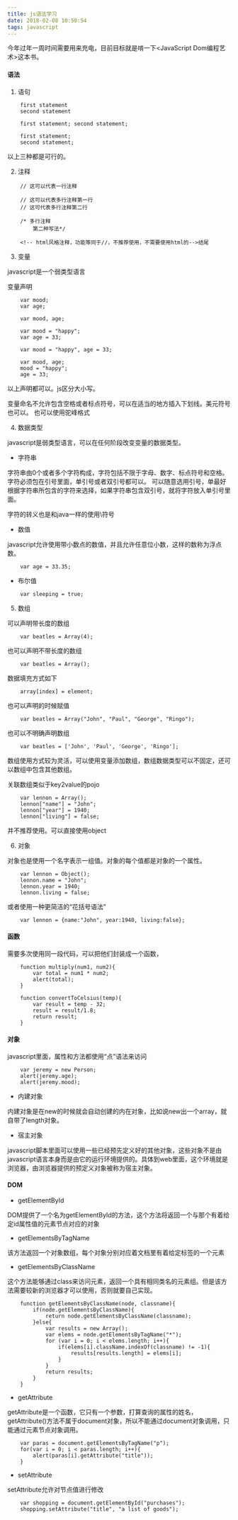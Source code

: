 ```yaml
---
title: js语法学习
date: 2018-02-08 10:50:54
tags: javascript
---
```


今年过年一周时间需要用来充电，目前目标就是啃一下<JavaScript Dom编程艺术>这本书。

#### 语法

1. 语句

```
	first statement
	second statement
```

```
	first statement; second statement;
```

```
	first statement;
	second statement;
```

以上三种都是可行的。

2. 注释

```
	// 这可以代表一行注释
```

```
	// 这可以代表多行注释第一行 
	// 这可代表多行注释第二行
```

```
	/* 多行注释
		第二种写法*/
```

```
	<!-- html风格注释，功能等同于//，不推荐使用，不需要使用html的-->结尾
```

3. 变量

javascript是一个弱类型语言

变量声明

```
	var mood;
	var age;
```

```
	var mood, age;
```

```
	var mood = "happy";
	var age = 33;
```

```
	var mood = "happy", age = 33;
```

```
	var mood, age;
	mood = "happy";
	age = 33;
```

以上声明都可以。js区分大小写。

变量命名不允许包含空格或者标点符号，可以在适当的地方插入下划线。美元符号也可以。
也可以使用驼峰格式

4. 数据类型

javascript是弱类型语言，可以在任何阶段改变变量的数据类型。

+ 字符串

字符串由0个或者多个字符构成，字符包括不限于字母、数字、标点符号和空格。字符必须包在引号里面，单引号或者双引号都可以。
可以随意选用引号，单最好根据字符串所包含的字符来选择，如果字符串包含双引号，就将字符放入单引号里面。

字符的转义也是和java一样的使用\符号

+ 数值

javascript允许使用带小数点的数值，并且允许任意位小数，这样的数称为浮点数。

```
	var age = 33.35;
```

+ 布尔值

```
	var sleeping = true;
```

5. 数组

可以声明带长度的数组
```
	var beatles = Array(4);
```

也可以声明不带长度的数组
```
	var beatles = Array();
```

数据填充方式如下
```
	array[index] = element;
```

也可以声明的时候赋值
```
	var beatles = Array("John", "Paul", "George", "Ringo");
```

也可以不明确声明数组
```
	var beatles = ['John', 'Paul', 'George', 'Ringo'];
```

数组使用方式较为灵活，可以使用变量添加数组，数组数据类型可以不固定，还可以数组中包含其他数组。

关联数组类似于key2value的pojo

```
	var lennon = Array();
	lennon["name"] = "John";
	lennon["year"] = 1940;
	lennon["living"] = false;
```

并不推荐使用。可以直接使用object

6. 对象

对象也是使用一个名字表示一组值。对象的每个值都是对象的一个属性。

```
	var lennon = Object();
	lennon.name = "John";
	lennon.year = 1940;
	lennon.living = false;
```

或者使用一种更简洁的“花括号语法”

```
	var lennon = {name:"John", year:1940, living:false};
```

#### 函数

需要多次使用同一段代码，可以把他们封装成一个函数，

```
	function multiply(num1, num2){
		var total = num1 * num2;
		alert(total);
	}
```

```
	function convertToCelsius(temp){
		var result = temp - 32;
		result = result/1.8;
		return result;
	}
```


#### 对象

javascript里面，属性和方法都使用“点”语法来访问

```
	var jeremy = new Person;
	alert(jeremy.age);
	alert(jeremy.mood);
```

+ 内建对象

内建对象是在new的时候就会自动创建的内在对象，比如说new出一个array，就自带了length对象。

+ 宿主对象

javascript脚本里面可以使用一些已经预先定义好的其他对象，这些对象不是由javascript语言本身而是由它的运行环境提供的。具体到web里面，这个环境就是浏览器，由浏览器提供的预定义对象被称为宿主对象。

#### DOM

+ getElementById

DOM提供了一个名为getElementById的方法，这个方法将返回一个与那个有着给定id属性值的元素节点对应的对象

+ getElementsByTagName

该方法返回一个对象数组，每个对象分别对应着文档里有着给定标签的一个元素

+ getElementsByClassName

这个方法能够通过class来访问元素，返回一个具有相同类名的元素组。但是该方法需要较新的浏览器才可以使用，否则就要自己实现。

```
	function getElementsByClassName(node, classname){
		if(node.getElementsByClassName){
			return node.getElementsByClassName(classname);
		}else{
			var results = new Array();
			var elems = node.getElementsByTagName("*");
			for (var i = 0; i < elems.length; i++){
				if(elems[i].className.indexOf(classname) != -1){
					results[results.length] = elems[i];
				}
			}
			return results;
		}
	}
```

+ getAttribute

getAttribute是一个函数，它只有一个参数，打算查询的属性的姓名，getAttribute()方法不属于document对象，所以不能通过document对象调用，只能通过元素节点对象调用。

```
	var paras = document.getElementsByTagName("p");
	for(var i = 0; i < paras.length; i++){
		alert(paras[i].getAttribute("title"));
	}
```

+ setAttribute

setAttribute允许对节点值进行修改

```
	var shopping = document.getElementById("purchases");
	shopping.setAttribute("title", "a list of goods");
```





